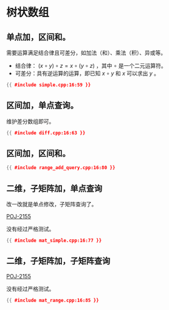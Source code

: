 # 树状数组

## 单点加，区间和。

需要运算满足结合律且可差分，如加法（和）、乘法（积）、异或等。

- 结合律： $(x \circ y) \circ z = x \circ (y \circ z)$ ，其中 $\circ$ 是一个二元运算符。
- 可差分：具有逆运算的运算，即已知 $x \circ y$ 和 $x$ 可以求出 $y$ 。

```cpp
{{ #include simple.cpp:16:59 }}
```

## 区间加，单点查询。

维护差分数组即可。

```cpp
{{ #include diff.cpp:16:63 }}
```

## 区间加，区间和。

```cpp
{{ #include range_add_query.cpp:16:80 }}
```

## 二维，子矩阵加，单点查询

改一改就是单点修改，子矩阵查询了。

[POJ-2155](http://poj.org/problem?id=2155)

没有经过严格测试。

```cpp
{{ #include mat_simple.cpp:16:77 }}
```

## 二维，子矩阵加，子矩阵查询

[POJ-2155](http://poj.org/problem?id=2155)

没有经过严格测试。

```cpp
{{ #include mat_range.cpp:16:85 }}
```
